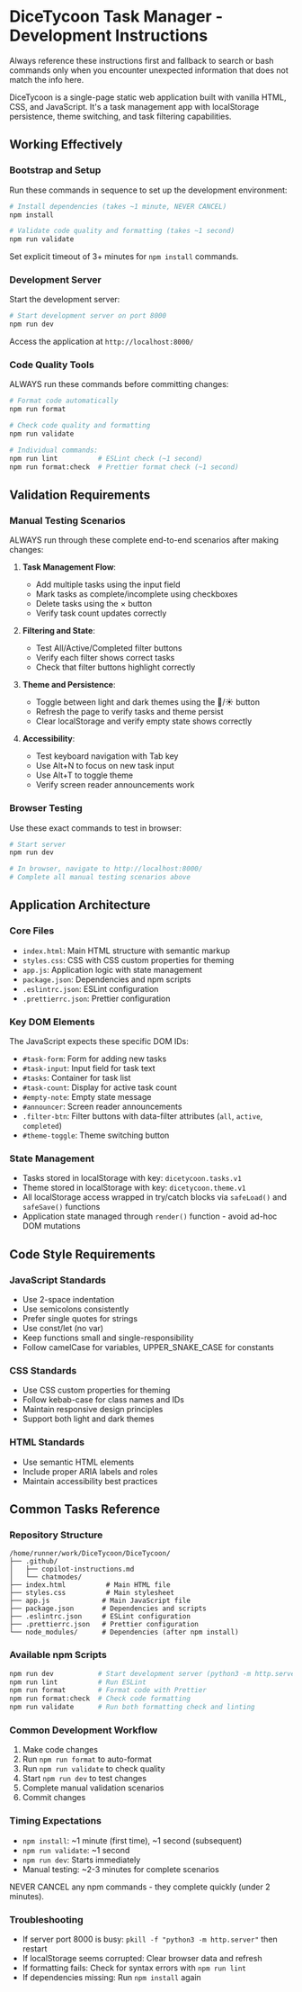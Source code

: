 # DiceTycoon Task Manager - Development Instructions

Always reference these instructions first and fallback to search or bash commands only when you encounter unexpected information that does not match the info here.

DiceTycoon is a single-page static web application built with vanilla HTML, CSS, and JavaScript. It's a task management app with localStorage persistence, theme switching, and task filtering capabilities.

## Working Effectively

### Bootstrap and Setup
Run these commands in sequence to set up the development environment:

```bash
# Install dependencies (takes ~1 minute, NEVER CANCEL)
npm install

# Validate code quality and formatting (takes ~1 second)
npm run validate
```

Set explicit timeout of 3+ minutes for `npm install` commands.

### Development Server
Start the development server:
```bash
# Start development server on port 8000
npm run dev
```
Access the application at `http://localhost:8000/`

### Code Quality Tools
ALWAYS run these commands before committing changes:
```bash
# Format code automatically
npm run format

# Check code quality and formatting
npm run validate

# Individual commands:
npm run lint          # ESLint check (~1 second)
npm run format:check  # Prettier format check (~1 second)
```

## Validation Requirements

### Manual Testing Scenarios
ALWAYS run through these complete end-to-end scenarios after making changes:

1. **Task Management Flow**:
   - Add multiple tasks using the input field
   - Mark tasks as complete/incomplete using checkboxes
   - Delete tasks using the × button
   - Verify task count updates correctly

2. **Filtering and State**:
   - Test All/Active/Completed filter buttons
   - Verify each filter shows correct tasks
   - Check that filter buttons highlight correctly

3. **Theme and Persistence**:
   - Toggle between light and dark themes using the 🌙/☀️ button
   - Refresh the page to verify tasks and theme persist
   - Clear localStorage and verify empty state shows correctly

4. **Accessibility**:
   - Test keyboard navigation with Tab key
   - Use Alt+N to focus on new task input
   - Use Alt+T to toggle theme
   - Verify screen reader announcements work

### Browser Testing
Use these exact commands to test in browser:
```bash
# Start server
npm run dev

# In browser, navigate to http://localhost:8000/
# Complete all manual testing scenarios above
```

## Application Architecture

### Core Files
- `index.html`: Main HTML structure with semantic markup
- `styles.css`: CSS with CSS custom properties for theming
- `app.js`: Application logic with state management
- `package.json`: Dependencies and npm scripts
- `.eslintrc.json`: ESLint configuration
- `.prettierrc.json`: Prettier configuration

### Key DOM Elements
The JavaScript expects these specific DOM IDs:
- `#task-form`: Form for adding new tasks
- `#task-input`: Input field for task text
- `#tasks`: Container for task list
- `#task-count`: Display for active task count
- `#empty-note`: Empty state message
- `#announcer`: Screen reader announcements
- `.filter-btn`: Filter buttons with data-filter attributes (`all`, `active`, `completed`)
- `#theme-toggle`: Theme switching button

### State Management
- Tasks stored in localStorage with key: `dicetycoon.tasks.v1`
- Theme stored in localStorage with key: `dicetycoon.theme.v1`
- All localStorage access wrapped in try/catch blocks via `safeLoad()` and `safeSave()` functions
- Application state managed through `render()` function - avoid ad-hoc DOM mutations

## Code Style Requirements

### JavaScript Standards
- Use 2-space indentation
- Use semicolons consistently
- Prefer single quotes for strings
- Use const/let (no var)
- Keep functions small and single-responsibility
- Follow camelCase for variables, UPPER_SNAKE_CASE for constants

### CSS Standards
- Use CSS custom properties for theming
- Follow kebab-case for class names and IDs
- Maintain responsive design principles
- Support both light and dark themes

### HTML Standards
- Use semantic HTML elements
- Include proper ARIA labels and roles
- Maintain accessibility best practices

## Common Tasks Reference

### Repository Structure
```
/home/runner/work/DiceTycoon/DiceTycoon/
├── .github/
│   ├── copilot-instructions.md
│   └── chatmodes/
├── index.html          # Main HTML file
├── styles.css          # Main stylesheet
├── app.js             # Main JavaScript file
├── package.json       # Dependencies and scripts
├── .eslintrc.json     # ESLint configuration
├── .prettierrc.json   # Prettier configuration
└── node_modules/      # Dependencies (after npm install)
```

### Available npm Scripts
```bash
npm run dev           # Start development server (python3 -m http.server 8000)
npm run lint          # Run ESLint
npm run format        # Format code with Prettier
npm run format:check  # Check code formatting
npm run validate      # Run both formatting check and linting
```

### Common Development Workflow
1. Make code changes
2. Run `npm run format` to auto-format
3. Run `npm run validate` to check quality
4. Start `npm run dev` to test changes
5. Complete manual validation scenarios
6. Commit changes

### Timing Expectations
- `npm install`: ~1 minute (first time), ~1 second (subsequent)
- `npm run validate`: ~1 second
- `npm run dev`: Starts immediately
- Manual testing: ~2-3 minutes for complete scenarios

NEVER CANCEL any npm commands - they complete quickly (under 2 minutes).

### Troubleshooting
- If server port 8000 is busy: `pkill -f "python3 -m http.server"` then restart
- If localStorage seems corrupted: Clear browser data and refresh
- If formatting fails: Check for syntax errors with `npm run lint`
- If dependencies missing: Run `npm install` again


